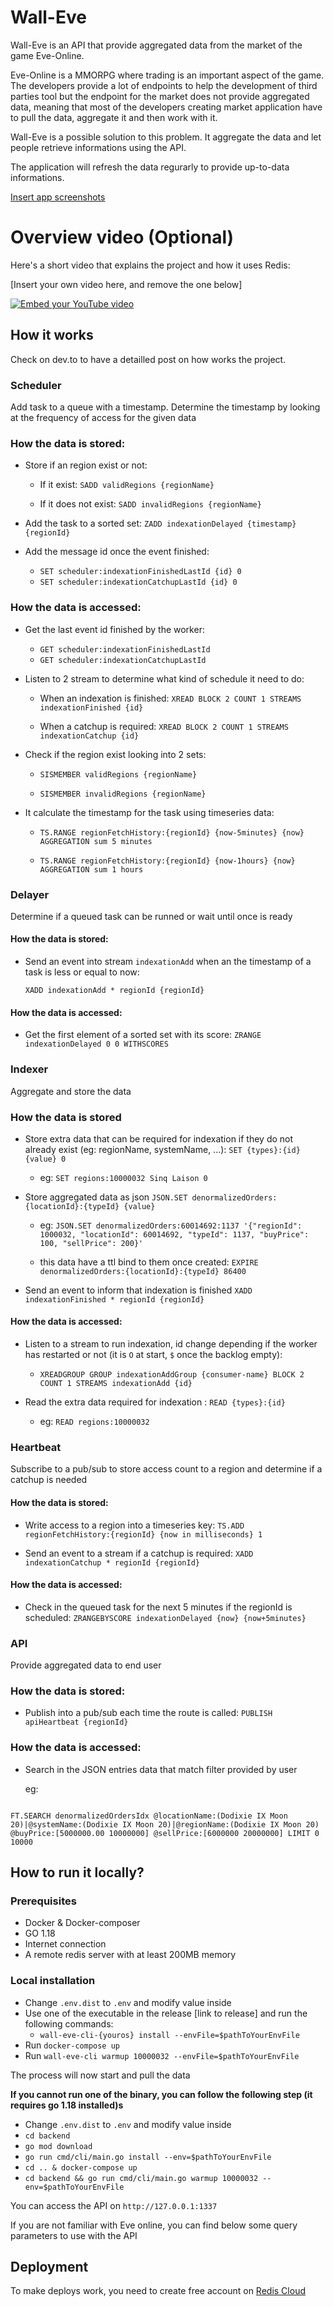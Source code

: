 
# Wall-Eve

  

Wall-Eve is an API that provide aggregated data from the market of the game Eve-Online.

  

Eve-Online is a MMORPG where trading is an important aspect of the game. The developers provide a lot of endpoints to help the development of third parties tool but the endpoint for the market does not provide aggregated data, meaning that most of the developers creating market application have to pull the data, aggregate it and then work with it.

  

Wall-Eve is a possible solution to this problem. It aggregate the data and let people retrieve informations using the API.

The application will refresh the data regurarly to provide up-to-data informations.

  
  

[Insert app screenshots](https://docs.github.com/en/get-started/writing-on-github/getting-started-with-writing-and-formatting-on-github/basic-writing-and-formatting-syntax#uploading-assets)

  

# Overview video (Optional)

  

Here's a short video that explains the project and how it uses Redis:

  

[Insert your own video here, and remove the one below]

  

[![Embed your YouTube video](https://i.ytimg.com/vi/vyxdC1qK4NE/maxresdefault.jpg)](https://www.youtube.com/watch?v=vyxdC1qK4NE)

  

## How it works

  

Check on dev.to to have a detailled post on how works the project.

  

### Scheduler

  

Add task to a queue with a timestamp. Determine the timestamp by looking at the frequency of access for the given data

  

### How the data is stored:

  

* Store if an region exist or not:

	* If it exist: `SADD validRegions {regionName}`

	* If it does not exist: `SADD invalidRegions {regionName}`

  

* Add the task to a sorted set: `ZADD indexationDelayed {timestamp} {regionId}`

* Add the message id once the event finished:
    * `SET scheduler:indexationFinishedLastId {id} 0`
    * `SET scheduler:indexationCatchupLastId {id} 0`
  
  

### How the data is accessed:

* Get the last event id finished by the worker:
    * `GET scheduler:indexationFinishedLastId`
    * `GET scheduler:indexationCatchupLastId`

* Listen to 2 stream to determine what kind of schedule it need to do:

	* When an indexation is finished: `XREAD BLOCK 2 COUNT 1 STREAMS indexationFinished {id}`

	* When a catchup is required: `XREAD BLOCK 2 COUNT 1 STREAMS indexationCatchup {id}`

  

* Check if the region exist looking into 2 sets:

	* `SISMEMBER validRegions {regionName}`

	* `SISMEMBER invalidRegions {regionName}`

  

* It calculate the timestamp for the task using timeseries data:

	* `TS.RANGE regionFetchHistory:{regionId} {now-5minutes} {now} AGGREGATION sum 5 minutes`

	* `TS.RANGE regionFetchHistory:{regionId} {now-1hours} {now} AGGREGATION sum 1 hours`

  
  

### Delayer

  

Determine if a queued task can be runned or wait until once is ready

  

#### How the data is stored:

  

* Send an event into stream `indexationAdd` when an the timestamp of a task is less or equal to now:

	`XADD indexationAdd * regionId {regionId}`

  

#### How the data is accessed:

  

* Get the first element of a sorted set with its score: 
`ZRANGE indexationDelayed 0 0 WITHSCORES`

  

### Indexer

  

Aggregate and store the data

  

### How the data is stored

  

* Store extra data that can be required for indexation if they do not already exist (eg: regionName, systemName, ...): `SET {types}:{id} {value} 0`

	* eg: `SET regions:10000032 Sinq Laison 0`

  

* Store aggregated data as json `JSON.SET denormalizedOrders:{locationId}:{typeId} {value}`

	* eg: `JSON.SET denormalizedOrders:60014692:1137 '{"regionId": 1000032, "locationId": 60014692, "typeId": 1137, "buyPrice": 100, "sellPrice": 200}'`

  

	* this data have a ttl bind to them once created: `EXPIRE denormalizedOrders:{locationId}:{typeId} 86400`

  

* Send an event to inform that indexation is finished `XADD indexationFinished * regionId {regionId}`

  

#### How the data is accessed:

  

* Listen to a stream to run indexation, id change depending if the worker has restarted or not (it is `O` at start, `$` once the backlog empty):
	*  `XREADGROUP GROUP indexationAddGroup {consumer-name} BLOCK 2 COUNT 1 STREAMS indexationAdd {id}`

  

* Read the extra data required for indexation : `READ {types}:{id}`

	* eg: `READ regions:10000032`

  

### Heartbeat

  

Subscribe to a pub/sub to store access count to a region and determine if a catchup is needed

  

#### How the data is stored:

  

* Write access to a region into a timeseries key: `TS.ADD regionFetchHistory:{regionId} {now in milliseconds} 1`

  

* Send an event to a stream if a catchup is required: `XADD indexationCatchup * regionId {regionId}`

  

#### How the data is accessed:

  

* Check in the queued task for the next 5 minutes if the regionId is scheduled: `ZRANGEBYSCORE indexationDelayed {now} {now+5minutes}`

  

### API

  

Provide aggregated data to end user

  

### How the data is stored:

  

* Publish into a pub/sub each time the route is called: `PUBLISH apiHeartbeat {regionId}`

  

### How the data is accessed:

  

* Search in the JSON entries data that match filter provided by user

  

	eg:

```

FT.SEARCH denormalizedOrdersIdx @locationName:(Dodixie IX Moon 20)|@systemName:(Dodixie IX Moon 20)|@regionName:(Dodixie IX Moon 20) @buyPrice:[5000000.00 10000000] @sellPrice:[6000000 20000000] LIMIT 0 10000

```

  

## How to run it locally?
  

### Prerequisites

* Docker & Docker-composer
* GO 1.18
* Internet connection
* A remote redis server with at least 200MB memory
  

### Local installation

* Change `.env.dist` to `.env` and modify value inside
* Use one of the executable in the release [link to release] and run the following commands:
    * `wall-eve-cli-{youros} install --envFile=$pathToYourEnvFile`
* Run `docker-compose up`
* Run `wall-eve-cli warmup 10000032 --envFile=$pathToYourEnvFile`

The process will now start and pull the data

**If you cannot run one of the binary, you can follow the following step (it requires go 1.18 installed)s**
* Change `.env.dist` to `.env` and modify value inside
* `cd backend`
* `go mod download`
* `go run cmd/cli/main.go install --env=$pathToYourEnvFile`
* `cd .. & docker-compose up`
* `cd backend && go run cmd/cli/main.go warmup 10000032 --env=$pathToYourEnvFile`

You can access the API on `http://127.0.0.1:1337`

If you are not familiar with Eve online, you can find below some query parameters to use with the API

## Deployment

To make deploys work, you need to create free account on [Redis Cloud](https://redis.info/try-free-dev-to)
